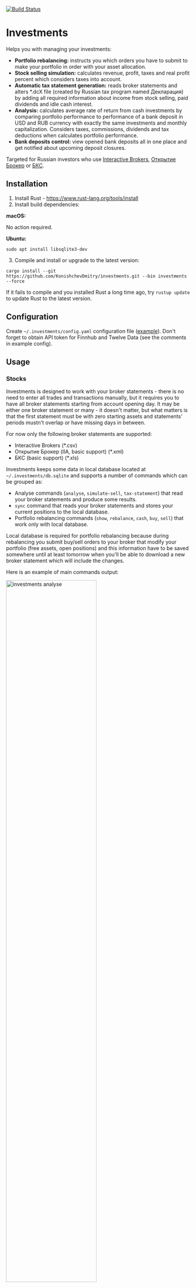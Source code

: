 [![Build Status](https://travis-ci.com/KonishchevDmitry/investments.svg?branch=master)](https://travis-ci.com/KonishchevDmitry/investments)

# Investments

Helps you with managing your investments:
* **Portfolio rebalancing:** instructs you which orders you have to submit to make your portfolio in order with your asset
  allocation.
* **Stock selling simulation:** calculates revenue, profit, taxes and real profit percent which considers taxes into
  account.
* **Automatic tax statement generation:** reads broker statements and alters *.dcX file (created by Russian tax program named
  Декларация) by adding all required information about income from stock selling, paid dividends and idle cash interest.
* **Analysis:** calculates average rate of return from cash investments by comparing portfolio performance to
  performance of a bank deposit in USD and RUB currency with exactly the same investments and monthly capitalization.
  Considers taxes, commissions, dividends and tax deductions when calculates portfolio performance.
* **Bank deposits control:** view opened bank deposits all in one place and get notified about upcoming deposit closures.

Targeted for Russian investors who use [Interactive Brokers](http://interactivebrokers.com),
[Открытие Брокер](https://open-broker.ru) or [БКС](https://broker.ru/).

## Installation

1. Install Rust - https://www.rust-lang.org/tools/install
2. Install build dependencies:

**macOS:**

No action required.

**Ubuntu:**

```
sudo apt install libsqlite3-dev
```

3. Compile and install or upgrade to the latest version:

```
cargo install --git https://github.com/KonishchevDmitry/investments.git --bin investments --force
```

If it fails to compile and you installed Rust a long time ago, try `rustup update` to update Rust to the latest version.

## Configuration

Create `~/.investments/config.yaml` configuration file ([example](config-example.yaml)). Don't forget to obtain API
token for Finnhub and Twelve Data (see the comments in example config).

## Usage

### Stocks

Investments is designed to work with your broker statements - there is no need to enter all trades and transactions
manually, but it requires you to have all broker statements starting from account opening day. It may be either one
broker statement or many - it doesn't matter, but what matters is that the first statement must be with zero starting
assets and statements' periods mustn't overlap or have missing days in between.

For now only the following broker statements are supported:
* Interactive Brokers (*.csv)
* Открытие Брокер (IIA, basic support) (*.xml)
* БКС (basic support) (*.xls)

Investments keeps some data in local database located at `~/.investments/db.sqlite` and supports a number of commands
which can be grouped as:
* Analyse commands (`analyse`, `simulate-sell`, `tax-statement`) that read your broker statements and produce some
  results.
* `sync` command that reads your broker statements and stores your current positions to the local database.
* Portfolio rebalancing commands (`show`, `rebalance`, `cash`, `buy`, `sell`) that work only with local database.

Local database is required for portfolio rebalancing because during rebalancing you submit buy/sell orders to your
broker that modify your portfolio (free assets, open positions) and this information have to be saved somewhere until at
least tomorrow when you'll be able to download a new broker statement which will include the changes.

Here is an example of main commands output:

<img src="/images/analyse.png?raw=true" width="70%" height="70%" alt="investments analyse" title="investments analyse">

![investments simulate-sell](/images/simulate-sell.png?raw=true "investments simulate-sell")

![investments tax-statement](/images/tax-statement.png?raw=true "investments tax-statement")

The screenshots are blurred for privacy reasons since they require a real broker statement, but I can emulate `sync`
command by executing the following commands with a random fake data to provide a full example of `show` and `rebalance`
commands:
```
$ investments buy ib 100 VTI 4000
$ investments buy ib 30 VXUS 4000
$ investments buy ib 40 BND 4000
$ investments buy ib 60 BNDX 4000
```

With these commands executed and provided example config we'll get the following results for `show` and `rebalance`
commands:

![investments show](/images/show.png?raw=true "investments show")

![investments rebalance](/images/rebalance.png?raw=true "investments rebalance")

Rebalancing actions in this case are assumed to be the following:
1. View the instructions: `investments rebalance`
2. Buy 50 VXUS using broker's terminal, got `$current_assets` left on your account
3. Commit the results: `investments buy ib 50 VXUS $current_assets`
4. View the instructions: `investments rebalance`
5. Buy 12 BNDX using broker's terminal, got `$current_assets` left on your account
6. Commit the results: `investments buy ib 12 BNDX $current_assets`
7. View the instructions: `investments rebalance`
8. Buy 9 BND using broker's terminal, got `$current_assets` left on your account
9. Commit the results: `investments buy ib 9 BND $current_assets`
10. View the result: `investments show`

This iterative trading is not required - you can look at the results of `investments rebalance` and submit all orders at
once, but it leaves a chance to spend more than you supposed to in case of highly volatile market. In practice, the
simplest strategy here in case of relatively small price of all stocks - submit all orders except the last (one / two /
few), commit the current result, execute `investments rebalance` and submit the rest.

### Broker specific

#### Interactive Brokers

##### Recommendations
      
Download broker statements periodically and run the tool against them to be sure that it's still able to parse them and
won't fail when you'll need it.

Generate tax statement in the beginning of March. Interactive Brokers sometimes adds corrections to their mid-February
statements and if you generate tax statement earlier, it may contain inaccurate data.

##### T+2 trading mode

Activity statements don't provide trade settle date. So by default all calculations will be made in T+0 mode and
`simulate-sell` and `tax-statement` commands will complain on this via warning message because it affects correctness of
tax calculations.

Trade settle date may be obtained from Trade Confirmation Report. To do this, create a Trade Confirmation Flex Query in
the IB `Reports -> Flex Queries` tab with the following parameters:

![Trade Confirmation Flex Query Parameters](/images/trade-confirmation-parameters.png?raw=true "Trade Confirmation Flex Query Parameters")

and download the statements for all periods where you have any trades. Investments will catch these statements and use
information from them for calculations in T+2 mode.

##### Dividend reclassifications

Every year IB has to adjust the 1042 withholding (i.e. withholding on US dividends paid to non-US accounts) to reflect
dividend reclassifications. This is typically done in February the following year. As such, the majority of these
adjustments are refunds to customers. The typical case is when IB's best information at the time of paying a dividend
indicates that the distribution is an ordinary dividend (and therefore subject to withholding), then later at year end,
the dividend is reclassified as Return of Capital, proceeds, or capital gains (all of which are not subject to 1042
withholding).

So withholding in previous year's statements should be reviewed against February statement's withholding adjustments.
Investments finds such reclassifications an handles them properly, but at this time it matches dividends on taxes using
(date, symbol) pair, because matching by description turned out to be too fragile. As it turns out, sometimes dates
of reclassified taxes don't match dividend dates. To workaround such cases there is `tax_remapping` configuration option
using which you can manually map reclassified tax to date of its origin dividend.


#### БКС and Открытие Брокер

Dividends aren't parsed out from broker statements yet. I use FinEx ETF which don't pay dividends, so I don't have an
example of how they are look like in the broker statements.

### Deposits

Deposits are controlled via `deposits` command. You register your opened deposits in the configuration file and then
execute `investments deposits` to view them all in one place:

```
$ investments deposits

                            Open deposits

 Open date   Close date    Name     Amount   Interest  Current amount
 19.06.2019  19.03.2020  Тинькофф  465,000₽         7     473,343.49₽
 21.06.2019  21.06.2020  Тинькофф  200,000₽       7.5     203,763.08₽
                                   665,000₽               677,106.57₽
```

This command has a cron mode (`investments deposits --cron`) which you can use in combination with
`notify_deposit_closing_days` configuration option. For example, if you create a cron job and configure it to send the
command output to your email, then on 11.06.2020 having `notify_deposit_closing_days: 10` you get an email with the
following contents:

```
The following deposits are about to close:
* 21.06.2020 Тинькофф: 200,000₽ -> 215,570.51₽

The following deposits are closed:
* 19.03.2020 Тинькофф: 465,000₽ -> 490,013.27₽
```


## Unsupported features

The program supports only those cases which I saw in my broker statements (or statements sent to me by my friends),
which I assured to be handled properly and wrote regression tests for. For example, the following aren't supported yet:
* Bonds
* Futures
* Stock split
* Currencies other than USD and RUB


## Denial of responsibility

The project is developed as a pet project, mainly for my personal use. The code is written in a way that if it finds
something unusual in broker statement it returns an error and doesn't try to pass through the error to avoid the case
when it will get you to misleading results, so there are many cases that it's not able to handle yet and I can't
guarantee that I'll find a free time to support your specific case.

